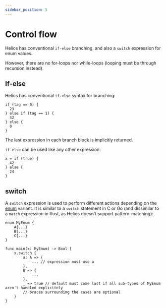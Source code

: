```yaml
---
sidebar_position: 5
---
```


# Control flow

Helios has conventional `if-else` branching, and also a `switch` expression for enum values.

However, there are no for-loops nor while-loops (looping must be through recursion instead).

## If-else

Helios has conventional `if-else` syntax for branching:

```helios
if (tag == 0) {
  23
} else if (tag == 1) {
  42
} else {
  0
}
```

The last expression in each branch block is implicitly returned.

`if-else` can be used like any other expression:

```helios
x = if (true) {
  42
} else {
  24
}
```

## switch

A `switch` expression is used to perform different actions depending on the [enum](./enums) variant. It is similar to a `switch` statement in C or Go (and dissimilar to a `match` expression in Rust, as Helios doesn't support pattern-matching):

```helios
enum MyEnum {
    A{...} 
    B{...}
    C{...}
}

func main(x: MyEnum) -> Bool {
	x.switch {
		a: A => { 
			... // expression must use a
		},
		B => {
			...
		},
		_ => true // default must come last if all sub-types of MyEnum aren't handled explicitely
		// braces surrounding the cases are optional
	}
}
```